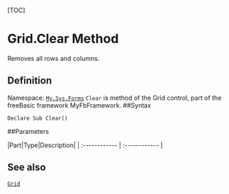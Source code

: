 [TOC]
# Grid.Clear Method
Removes all rows and columns.
## Definition
Namespace: [`My.Sys.Forms`](My.Sys.Forms.md)
`Clear` is method of the Grid control, part of the freeBasic framework MyFbFramework.
##Syntax
```freeBasic
Declare Sub Clear()
```

##Parameters

|Part|Type|Description|
| :------------ | :------------ |
## See also
[`Grid`](Grid.md)
